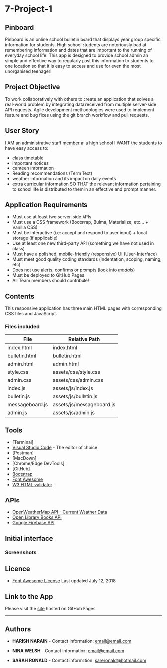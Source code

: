 # 7-Project-1
## Pinboard
Pinboard is an online school bulletin board that displays year group specific information for students. High school students are notoriously bad at remembering information and dates that are important to the running of everyday school life. This app is designed to provide school admin an simple and effective way to regularly post this information to students to one location so that it is easy to access and use for even the most unorganised teenager!

## Project Objective
To work collaboratively with others to create an application that solves a real-world problem by integrating data received from multiple server-side API requests. Agile development methodologies were used to implement feature and bug fixes using the git branch workflow and pull requests. 

## User Story

I AM an administrative staff member at a high school
I WANT the students to have easy access to:
* class timetable
* important notices
* canteen information
* Reading recommendations (Term Text)
* weather information and its impact on daily events
* extra curricular information
SO THAT the relevant information pertaining to school life is distributed to them in an effective and prompt manner.

## Application Requirements

* Must use at least two server-side APIs
* Must use a CSS framework (Bootstrap, Bulma, Materialize, etc... + Vanilla CSS)
* Must be interactive (i.e: accept and respond to user input) + local storage (if applicable)
* Use at least one new third-party API (something we have not used in class)
* Must have a polished, mobile-friendly (responsive) UI (User-Interface)
* Must meet good quality coding standards (indentation, scoping, naming, etc)
* Does not use alerts, confirms or prompts (look into _modals_)
* Must be deployed to GitHub Pages
* All Team members should contribute!

## Contents

This responsive application has three main HTML pages with corresponding CSS files and JavaScript.

### Files included
| File | Relative Path |
| ------ | ------ |
| index.html | index.html |
| bulletin.html | bulletin.html |
| admin.html | admin.html |
| style.css | assets/css/style.css |
| admin.css | assets/css/admin.css |
| index.js | assets/js/index.js |
| bulletin.js | assets/js/bulletin.js |
| messageboard.js | assets/js/messageboard.js |
| admin.js | assets/js/admin.js |

## Tools
* [Terminal]
* [Visual Studio Code](https://code.visualstudio.com/) - The editor of choice
* [Postman]
* [MacDown]
* [Chrome/Edge DevTools]
* [GitHub]
* [Bootstrap](https://getbootstrap.com/docs/4.5/components/alerts/)
* [Font Awesome](https://getbootstrap.com/docs/4.5/components/alerts/)
* [W3 HTML validator](https://validator.w3.org/)

## APIs
* [OpenWeatherMap API - Current Weather Data](https://openweathermap.org/api)
* [Open Library Books API](https://openlibrary.org/dev/docs/api/books)
* [Google Firebase API](https://firebase.google.com/docs/reference)

## Initial interface 
### Screenshots



## Licence
* [Font Awesome License](https://fontawesome.com/license/free) Last updated July 12, 2018

## Link to the App
Please visit the <a href="https://ninetta11.github.io/7-Project-1/">site</a> hosted on GitHub Pages<hr>

## Authors
* **HARISH NARAIN** - 
Contact information:
email@email.com

* **NINA WELSH** - 
Contact information:
email@email.com

* **SARAH RONALD** - 
Contact information:
sareronald@hotmail.com


